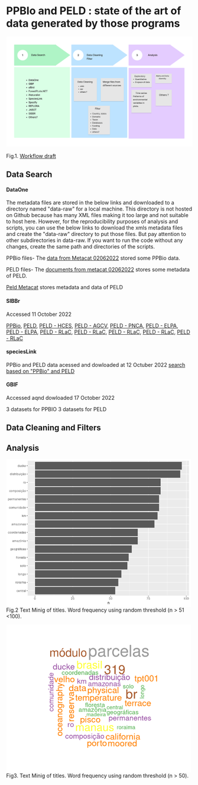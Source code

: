 # PPBIo and PELD : state of the art of data generated by those programs 

![ alt text for screen readers](https://github.com/PPBio/PPBio_metadata/blob/master/doc/img/PPBio_PELD%20data.png "Text to show on mouseover")

Fig.1. [Workflow draft](https://www.figma.com/file/lc17JYGhJAsKvktgFdQ0gx/PPBio_PELD-data?node-id=0%3A1)

## Data Search

#### DataOne

The metadata files are stored in the below links and downloaded to a directory named "data-raw" for a local machine. This directory is not hosted on Github because has many XML files making it too large and not suitable to host here. However, for the reproducibility purposes of analysis and scripts, you can use the below links to download the xmls metadata files and create the "data-raw" directory to put those files. But pay attention to other subdirectories in data-raw. If you want to run the code without any changes, create the same path and directories of the scripts. 


PPBio files- The [data from Metacat 02062022](https://onedrive.live.com/?authkey=%21ALdWS8Bdj1fu3nc&id=C8DF5FA20BD04A99%2175350&cid=C8DF5FA20BD04A99) stored some PPBio data.

PELD files- The [documents from metacat 02062022](https://onedrive.live.com/?authkey=%21ALdWS8Bdj1fu3nc&id=C8DF5FA20BD04A99%2173004&cid=C8DF5FA20BD04A99) stores some metadata of PELD.

[Peld Metacat](https://onedrive.live.com/?authkey=%21ALdWS8Bdj1fu3nc&id=C8DF5FA20BD04A99%2157919&cid=C8DF5FA20BD04A99) stores metadata and data of PELD 


#### SIBBr 

Accessed 11 October 2022

[PPBio](https://collectory.sibbr.gov.br/collectory/public/show/dp32?lang=pt_BR), [PELD](https://collectory.sibbr.gov.br/collectory/public/show/dp30?lang=pt_BR), [PELD - HCES](https://collectory.sibbr.gov.br/collectory/public/show/dr487?lang=pt_BR), [PELD - AGCV](https://collectory.sibbr.gov.br/collectory/public/show/dr504?lang=pt_BR), [PELD - PNCA](https://collectory.sibbr.gov.br/collectory/public/show/dr479?lang=pt_BR), [PELD - ELPA](https://collectory.sibbr.gov.br/collectory/public/show/dr505?lang=pt_BR), [PELD - ELPA](https://collectory.sibbr.gov.br/collectory/public/show/dr506?lang=pt_BR), [PELD - RLaC](https://collectory.sibbr.gov.br/collectory/public/show/dr611?lang=pt_BR), [PELD - RLaC](https://collectory.sibbr.gov.br/collectory/public/show/dr609?lang=pt_BR), [PELD - RLaC](https://collectory.sibbr.gov.br/collectory/public/show/dr610?lang=pt_BR), [PELD - RLaC](https://collectory.sibbr.gov.br/collectory/public/show/dr607?lang=pt_BR), [PELD - RLaC](https://collectory.sibbr.gov.br/collectory/public/show/dr608?lang=pt_BR)


#### speciesLink 
PPBio and PELD data acessed and dowloaded at 12 Octuber 2022 [search based on "PPBio" and PELD](https://specieslink.net/search/)

#### GBIF

Accessed aqnd dowloaded 17 October 2022

3 datasets for PPBIO 
3 datasets for PELD

## Data Cleaning and Filters

## Analysis

<img align="left" width="500" height="400" src="https://github.com/PPBio/PPBio_metadata/blob/master/doc/img/test_1.png"> 
<br>
<br>
<br>
<br>
<br>
<br>
<br>
<br>
<br>
<br>
<br>
<br>
<br>
<br>
<br>
<br>
<br>


Fig.2 Text Minig of titles. Word frequency using random threshold (n > 51 <100). 


<img align="left" width="500" height="400" src="https://github.com/PPBio/PPBio_metadata/blob/master/doc/img/test_2.png"> 
<br>
<br>
<br>
<br>
<br>
<br>
<br>
<br>
<br>
<br>
<br>
<br>
<br>
<br>
<br>
<br>
<br>

Fig3. Text Minig of titles. Word frequency using random threshold (n > 50). 









